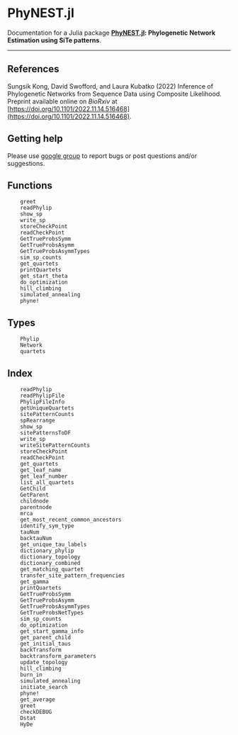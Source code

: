 # PhyNEST.jl

Documentation for a Julia package **[PhyNEST.jl](https://github.com/sungsik-kong/PhyNEST.jl): Phylogenetic Network Estimation using SiTe patterns**.

---

## References
Sungsik Kong, David Swofford, and Laura Kubatko (2022) Inference of Phylogenetic Networks from Sequence Data using Composite Likelihood. Preprint available online on *BioRxiv* at [https://doi.org/10.1101/2022.11.14.516468](https://doi.org/10.1101/2022.11.14.516468).

## Getting help
Please use [google group](https://groups.google.com/g/phynest-users) to report bugs or post questions and/or suggestions.

<!---
## Manual
```@contents
Pages = [
    "manual/installation.md",
    ]
```
--->

## Functions
```@docs
    greet
    readPhylip
    show_sp
    write_sp
    storeCheckPoint
    readCheckPoint
    GetTrueProbsSymm
    GetTrueProbsAsymm
    GetTrueProbsAsymmTypes
    sim_sp_counts
    get_quartets
    printQuartets
    get_start_theta
    do_optimization
    hill_climbing
    simulated_annealing
    phyne!
```
## Types
```@docs
    Phylip
    Network
    quartets
```

## Index
```@index
    readPhylip
    readPhylipFile
    PhylipFileInfo
    getUniqueQuartets
    sitePatternCounts
    spRearrange
    show_sp
    sitePatternsToDF
    write_sp
    writeSitePatternCounts
    storeCheckPoint
    readCheckPoint
    get_quartets
    get_leaf_name
    get_leaf_number
    list_all_quartets
    GetChild
    GetParent
    childnode
    parentnode
    mrca
    get_most_recent_common_ancestors
    identify_sym_type
    tauNum
    backtauNum
    get_unique_tau_labels
    dictionary_phylip
    dictionary_topology
    dictionary_combined
    get_matching_quartet
    transfer_site_pattern_frequencies
    get_gamma
    printQuartets
    GetTrueProbsSymm
    GetTrueProbsAsymm
    GetTrueProbsAsymmTypes
    GetTrueProbsNetTypes
    sim_sp_counts
    do_optimization
    get_start_gamma_info
    get_parent_child
    get_initial_taus
    backTransform
    backtransform_parameters
    update_topology
    hill_climbing
    burn_in
    simulated_annealing
    initiate_search
    phyne!
    get_average
    greet
    checkDEBUG
    Dstat
    HyDe
```